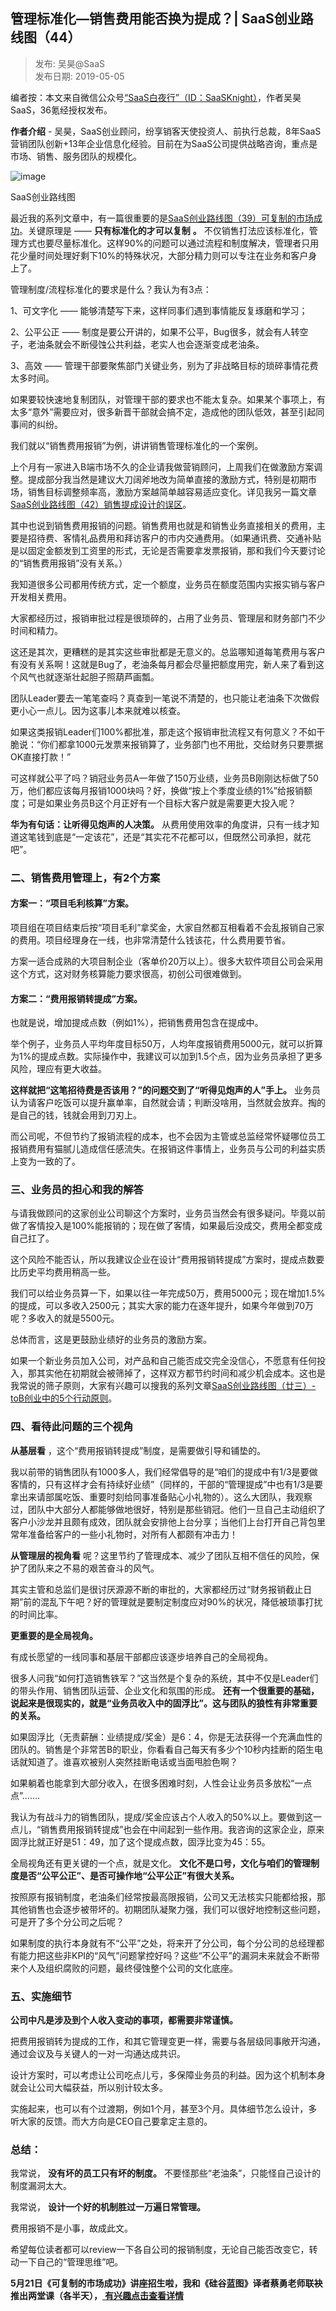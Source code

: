 ## 管理标准化—销售费用能否换为提成？| SaaS创业路线图（44）  

> 发布: 吴昊@SaaS  
> 发布日期: 2019-05-05  

编者按：本文来自微信公众号[“SaaS白夜行”（ID：SaaSKnight）](https://mp.weixin.qq.com/s/1b-4xogLhIUlv7oCOMLS6A)，作者吴昊SaaS，36氪经授权发布。

**作者介绍** \- 吴昊，SaaS创业顾问，纷享销客天使投资人、前执行总裁，8年SaaS营销团队创新+13年企业信息化经验。目前在为SaaS公司提供战略咨询，重点是市场、销售、服务团队的规模化。

![image](images/1905-glbzhxsfynfhwtcsaascylxt44-0.jpeg)

SaaS创业路线图

最近我的系列文章中，有一篇很重要的是[SaaS创业路线图（39）可复制的市场成功](http://mp.weixin.qq.com/s?__biz=MzIxNjc2MTc2MQ==&mid=2247483997&idx=1&sn=6a664dfe9564edf0284fcf5eb3bd4146&chksm=97855693a0f2df85865f225467cad08b4f88684333f111957fecb9f7225c151536b640d63135&scene=21#wechat_redirect)。关键原理是 —— **只有标准化的才可以复制** **。** 不仅销售打法应该标准化，管理方式也要尽量标准化。这样90%的问题可以通过流程和制度解决，管理者只用花少量时间处理好剩下10%的特殊状况，大部分精力则可以专注在业务和客户身上了。

管理制度/流程标准化的要求是什么？我认为有3点：

1、可文字化 —— 能够清楚写下来，这样同事们遇到事情能反复琢磨和学习；

2、公平公正 —— 制度是要公开讲的，如果不公平，Bug很多，就会有人转空子，老油条就会不断侵蚀公共利益，老实人也会逐渐变成老油条。

3、高效 —— 管理干部要聚焦部门关键业务，别为了非战略目标的琐碎事情花费太多时间。

如果要较快速地复制团队，对管理干部的要求也不能太复杂。如果某个事项上，有太多“意外”需要应对，很多新晋干部就会搞不定，造成他的团队低效，甚至引起同事间的纠纷。

我们就以“销售费用报销”为例，讲讲销售管理标准化的一个案例。

上个月有一家进入B端市场不久的企业请我做营销顾问，上周我们在做激励方案调整。提成部分我当然是建议大刀阔斧地改为简单直接的激励方式，特别是初期市场，销售目标调整频率高，激励方案越简单越容易适应变化。详见我另一篇文章[SaaS创业路线图（42）销售提成设计的误区](http://mp.weixin.qq.com/s?__biz=MzIxNjc2MTc2MQ==&mid=2247484011&idx=1&sn=ebd8ffbcffca8fa1191cbbbcac171f0a&chksm=978556a5a0f2dfb3d25c0f5e6446c4da613829a62695adbdac5a2082cff199092e55b9747e28&scene=21#wechat_redirect)。

其中也说到销售费用报销的问题。销售费用也就是和销售业务直接相关的费用，主要是招待费、客情礼品费用和拜访客户的市内交通费用。（如果通讯费、交通补贴是以固定金额发到工资里的形式，无论是否需要拿发票报销，那和我们今天要讨论的“销售费用报销”没有关系。）

我知道很多公司都用传统方式，定一个额度，业务员在额度范围内实报实销与客户开发相关费用。

大家都经历过，报销审批过程是很琐碎的，占用了业务员、管理层和财务部门不少时间和精力。

这还是其次，更糟糕的是其实这些审批都是无意义的。总监哪知道每笔费用与客户有没有关系啊！这就是Bug了，老油条每月都会尽量把额度用完，新人来了看到这个风气也就逐渐壮起胆子照葫芦画瓢。

团队Leader要去一笔笔查吗？真查到一笔说不清楚的，也只能让老油条下次做假更小心一点儿。因为这事儿本来就难以核查。

如果这类报销Leader们100%都批准，那走这个报销审批流程又有何意义？不如干脆说：“你们都拿1000元发票来报销算了，业务部门也不用批，交给财务只要票据OK直接打款！”

可这样就公平了吗？销冠业务员A一年做了150万业绩，业务员B刚刚达标做了50万，他们都应该每月报销1000块吗？好，换做“按上个季度业绩的1%”给报销额度；可是如果业务员B这个月正好有一个目标大客户就是需要更大投入呢？

**华为有句话：让听得见炮声的人决策。** 从费用使用效率的角度讲，只有一线才知道这笔钱到底是“一定该花”，还是“其实花不花都可以，但既然公司承担，就花吧”。

### 二、销售费用管理上，有2个方案

#### 方案一：“项目毛利核算”方案。

项目组在项目结束后按“项目毛利”拿奖金，大家自然都互相看着不会乱报销自己家的费用。项目经理身在一线，也非常清楚什么钱该花，什么费用要节省。

方案一适合成熟的大项目制企业（客单价20万以上）。很多大软件项目公司会采用这个方式，这对财务核算能力要求很高，初创公司很难做到。

#### 方案二：“费用报销转提成”方案。

也就是说，增加提成点数（例如1%），把销售费用包含在提成中。

举个例子，业务员人平均年度目标50万，人均年度报销费用5000元，就可以折算为1%的提成点数。实际操作中，我建议可以加到1.5个点，因为业务员承担了更多风险，理应有更大收益。

**这样就把“这笔招待费是否该用？”的问题交到了“听得见炮声的人”手上。** 业务员认为请客户吃饭可以提升赢单率，自然就会请；判断没啥用，当然就会放弃。掏的是自己的钱，钱就会用到刀刃上。

而公司呢，不但节约了报销流程的成本，也不会因为主管或总监经常怀疑哪位员工报销费用有猫腻儿造成信任感流失。在报销这件事情上，业务员与公司的利益实质上变为一致的了。

### 三、业务员的担心和我的解答

与请我做顾问的这家创业公司聊这个方案时，业务员当然会有很多疑问。毕竟以前做了客情投入是100%能报销的；现在做了客情，如果最后没成交，费用全都变成自己扛了。

这个风险不能否认，所以我建议企业在设计“费用报销转提成”方案时，提成点数要比历史平均费用稍高一些。

我们可以给业务员算一下，如果以往一年完成50万，费用5000元；现在增加1.5%的提成，可以多收入2500元；其实大家的能力在逐年提升，如果今年做到70万呢？多收入的就是5500元。

总体而言，这是更鼓励业绩好的业务员的激励方案。

如果一个新业务员加入公司，对产品和自己能否成交完全没信心，不愿意有任何投入，那其实他在初期就会被筛掉了，这样双方都节约时间和减少机会成本。这也是我常说的筛子原则，大家有兴趣可以搜我的系列文章[SaaS创业路线图（廿三）- toB创业中的5个行动原则](http://mp.weixin.qq.com/s?__biz=MzIxNjc2MTc2MQ==&mid=2247483901&idx=1&sn=3d04e2670cab04021d6c3de46eac88d6&chksm=97855533a0f2dc259a13160a72f8ef20914a7af3a07f763b0d344310143d55fab690f112b179&scene=21#wechat_redirect)。

### 四、看待此问题的三个视角

**从基层看** ，这个“费用报销转提成”制度，是需要做引导和铺垫的。

我以前带的销售团队有1000多人，我们经常倡导的是“咱们的提成中有1/3是要做客情的，只有这样才会有持续好业绩”（同样的，干部的“管理提成”中也有1/3是要拿出来请部属吃饭、重要时刻给同事准备贴心小礼物的）。这么大团队，我观察过，团队中大部分人都能够做地很好，特别是那些销冠。他们一旦自己主动组织了客户小沙龙并且颇有成效，团队就会安排他上台分享；当他们上台打开自己背包里常年准备给客户的一些小礼物时，对所有人都颇有冲击力！

**从管理层的视角看** 呢？这里节约了管理成本、减少了团队互相不信任的风险，保护了团队来之不易的艰苦奋斗的风气。

其实主管和总监们是很讨厌源源不断的审批的，大家都经历过“财务报销截止日期”前的混乱下午吧？好的管理就是要制定制度应对90%的状况，降低被琐事打扰的时间比率。

**更重要的是全局视角。**

有成长愿望的一线同事和基层干部都应该逐步培养自己的全局视角。

很多人问我“如何打造销售铁军？”这当然是个复杂的系统，其中不仅是Leader们的带头作用、销售团队运营、企业文化和氛围的形成。 **还有一个很重要的基础，说起来是很现实的，就是“业务员收入中的固浮比”。这与团队的狼性有非常重要的关系。**

如果固浮比（无责薪酬：业绩提成/奖金）是6：4，你是无法获得一个充满血性的团队的。销售是个非常苦B的职业，你看看自己每天有多少个10秒内挂断的陌生电话就知道了。谁喜欢被别人突然挂断电话或当面甩脸色啊？

如果躺着也能拿到大部分收入，在很多困难时刻，人性会让业务员多放松“一点点”.......

我认为有战斗力的销售团队，提成/奖金应该占个人收入的50%以上。要做到这一点儿，“销售费用报销转提成”也会在中间起到一些作用。我咨询的这家企业，原来固浮比就正好是51：49，加了这个提成点数，固浮比变为45：55。

全局视角还有更关键的一个点，就是文化。 **文化不是口号，文化与咱们的管理制度是否“公平公正”、是否可操作地“公平公正”有很大关系。**

按照原有报销制度，老油条们经常按最高限报销，公司又无法核实只能都给报，那其他销售也会逐步被带坏的。初期团队凝聚力强，我们可以很好地控制这些问题，可是开了多个分公司之后呢？

如果制度的执行本身就有不“公平”之处，将来开了分公司，每个分公司的总经理都有能力把这些非KPI的“风气”问题掌控好吗？这些“不公平”的漏洞未来就会不断带来个人及组织腐败的问题，最终侵蚀整个公司的文化底座。

### 五、实施细节

**公司中凡是涉及到个人收入变动的事项，都需要非常谨慎。**

把费用报销转为提成的工作，和其它管理变更一样，需要与各层级同事敞开沟通，通过会议及与关键人的一对一沟通达成共识。

设计方案时，可以考虑让公司吃点儿亏，多保障业务员的利益。因为这个机制本身就会让公司大幅获益，所以别计较太多。

实施起来，也可以有个过渡期，例如1个月，甚至3个月。具体细节怎么设计，多听大家的反馈。而大方向是CEO自己要拿定主意的。

### 总结：

我常说， **没有坏的员工只有坏的制度。** 不要怪那些“老油条”，只能怪自己设计的制度漏洞太大。

我常说， **设计一个好的机制胜过一万遍日常管理。**

费用报销不是小事，故成此文。

希望每位读者都可以review一下各自公司的报销制度，无论自己能否改变它，转动一下自己的“管理思维”吧。

**5月21日《可复制的市场成功》讲座招生啦，我和《硅谷蓝图》译者蔡勇老师联袂推出两堂课（各半天），**[ **有兴趣点击查看详情**](https://mp.weixin.qq.com/s/m04TSTAC5U35z20Ni4GWOg)
